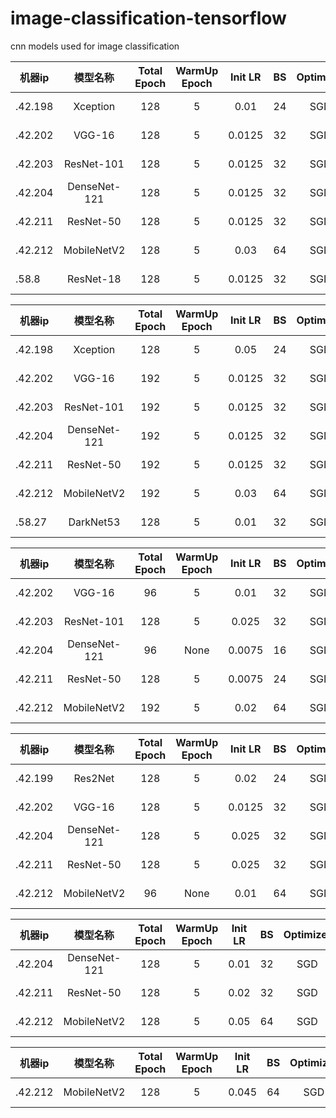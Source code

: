 # image-classification-tensorflow
cnn models used for image classification


|  机器ip   | 模型名称  |  Total Epoch   | WarmUp Epoch  |  Init LR   |  BS  | Optimizer  |  Eval Stat/Epoch |
|  ----  | :----:  |  :----:  | :----:  |  :----:  | :----: | :----:  |  :----:  |
| .42.198 | Xception | 128 | 5 | 0.01 | 24 | SGD | 0.70595 / 128 |
| .42.202 | VGG-16 | 128 | 5 | 0.0125 | 32 | SGD | 0.71685 / 128 |
| .42.203 | ResNet-101 | 128 | 5 | 0.0125 | 32 | SGD | 0.75602 / 128 |
| .42.204 | DenseNet-121 | 128 | 5 | 0.0125 | 32 | SGD | 0.70053 / 128 |
| .42.211 | ResNet-50 | 128 | 5 | 0.0125 | 32 | SGD | 0.74660 / 128 |
| .42.212 | MobileNetV2 | 128 | 5 | 0.03 | 64 | SGD | 0.704531 / 128 |
| .58.8 | ResNet-18 | 128 | 5 | 0.0125 | 32 | SGD | 0.69476 / 128 |

|  机器ip   | 模型名称  |  Total Epoch   | WarmUp Epoch  |  Init LR   |  BS  | Optimizer  |  Eval Stat/Epoch |
|  ----  | :----:  |  :----:  | :----:  |  :----:  | :----: | :----:  |  :----:  |
| .42.198 | Xception | 128 | 5 | 0.05 | 24 | SGD | 0.70839 / 36 |
| .42.202 | VGG-16 | 192 | 5 | 0.0125 | 32 | SGD | 0.71460 / 192 |
| .42.203 | ResNet-101 | 192 | 5 | 0.0125 | 32 | SGD | 0.75043/ 192 |
| .42.204 | DenseNet-121 | 192 | 5 | 0.0125 | 32 | SGD | 0.69875 / 192 |
| .42.211 | ResNet-50 | 192 | 5 | 0.0125 | 32 | SGD | 0.74475 / 192 |
| .42.212 | MobileNetV2 | 192 | 5 | 0.03 | 64 | SGD | 0.69936 / 192 |
| .58.27 | DarkNet53 | 128 | 5 | 0.01 | 32 | SGD | 0.72728 / 72 |

|  机器ip   | 模型名称  |  Total Epoch   | WarmUp Epoch  |  Init LR   |  BS  | Optimizer  |  Eval Stat/Epoch |
|  ----  | :----:  |  :----:  | :----:  |  :----:  | :----: | :----:  |  :----:  |
| .42.202 | VGG-16 | 96 | 5 | 0.01 | 32 | SGD | 0.71428 / 96 |
| .42.203 | ResNet-101 | 128 | 5 | 0.025 | 32 | SGD | 0.53431/ 36 |
| .42.204 | DenseNet-121 | 96 | None | 0.0075 | 16 | SGD | 0.70624 / 96 |
| .42.211 | ResNet-50 | 128 | 5 | 0.0075 | 24 | SGD | 0.74500 / 128 |
| .42.212 | MobileNetV2 | 192 | 5 | 0.02 | 64 | SGD | 0.69417 / 192 |

|  机器ip   | 模型名称  |  Total Epoch   | WarmUp Epoch  |  Init LR   |  BS  | Optimizer  |  Eval Stat/Epoch |
|  ----  | :----:  |  :----:  | :----:  |  :----:  | :----: | :----:  |  :----:  |
| .42.199 | Res2Net | 128 | 5 | 0.02 | 24  | SGD | 0.71394 / 80 |
| .42.202 | VGG-16 | 128 | 5 | 0.0125 | 32 | SGD | 0.47031 / 8 |
| .42.204 | DenseNet-121 | 128 | 5 | 0.025 | 32 | SGD | 0.68943 / 128 |
| .42.211 | ResNet-50 | 128 | 5 | 0.025 | 32 | SGD | 0.74568 / 128 |
| .42.212 | MobileNetV2 | 96 | None | 0.01 | 64 | SGD | 0.67841 / 96 |

|  机器ip   | 模型名称  |  Total Epoch   | WarmUp Epoch  |  Init LR   |  BS  | Optimizer  |  Eval Stat/Epoch |
|  ----  | :----:  |  :----:  | :----:  |  :----:  | :----: | :----:  |  :----:  |
| .42.204 | DenseNet-121 | 128 | 5 | 0.01 | 32 | SGD | 0.66080 / 16 |
| .42.211 | ResNet-50 | 128 | 5 | 0.02 | 32 | SGD | 0.51757 / 32 |
| .42.212 | MobileNetV2 | 128 | 5 | 0.05 | 64 | SGD | 0.68497 / 128 |

|  机器ip   | 模型名称  |  Total Epoch   | WarmUp Epoch  |  Init LR   |  BS  | Optimizer  |  Eval Stat/Epoch |
|  ----  | :----:  |  :----:  | :----:  |  :----:  | :----: | :----:  |  :----:  |
| .42.212 | MobileNetV2 | 128 | 5 | 0.045 | 64 | SGD | 0.68075 / 100 |
